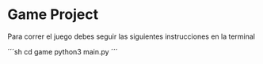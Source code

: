 # Game Project

Para correr el juego debes seguir las siguientes instrucciones en la terminal

´´´sh
cd game
python3 main.py
´´´